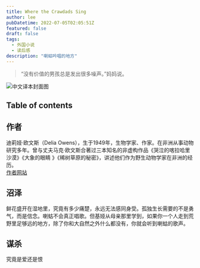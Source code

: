 ```yaml
---
title: Where the Crawdads Sing
author: lee
pubDatetime: 2022-07-05T02:05:51Z
featured: false
draft: false
tags:
  - 外国小说
  - 读后感
description: "喇蛄吟唱的地方"
---
```

> “没有价值的男孩总是发出很多噪声。”妈妈说。

![中文译本封面图](@assets/images/WHERE_THE_CRAWDADS_SING.JPG)

## Table of contents

## 作者
迪莉娅·欧文斯（Delia Owens），生于1949年，生物学家、作家。在非洲从事动物研究多年。曾与丈夫马克·欧文斯合著过三本知名的非虚构作品《哭泣的喀拉哈里沙漠》《大象的眼睛 》《稀树草原的秘密》，讲述他们作为野生动物学家在非洲的经历。  
<a href="https://www.deliaowens.com/">作者网站</a>

## 沼泽
鲜花盛开在湿地里，究竟有多少痛楚，永远无法感同身受。孤独生长需要的不是勇气，而是信念。喇蛄不会真正唱歌。但基娅从母亲那里学到，如果你一个人走到荒野里足够远的地方，除了你和大自然之外什么都没有，你就会听到喇蛄的歌声。

## 谋杀
究竟是爱还是恨
